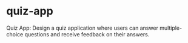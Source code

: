# quiz-app
Quiz App: Design a quiz application where users can answer multiple-choice questions and receive feedback on their answers.
